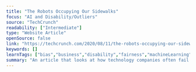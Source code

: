 ```yaml
---
title: "The Robots Occupying Our Sidewalks"
focus: "AI and Disability/Outliers"
source: "TechCrunch"
readability: ["Intermediate"]
type: "Website Article"
openSource: false
link: "https://techcrunch.com/2020/08/11/the-robots-occupying-our-sidewalks/"
keywords: []
learnTags: ["bias","business","disability","fairness","machineLearning"]
summary: "An article that looks at how technology companies often fail to design and develop AI with persons with disabilities in mind. No-contact delivery robots are just one of many examples of this systemic issue. "
---
```

